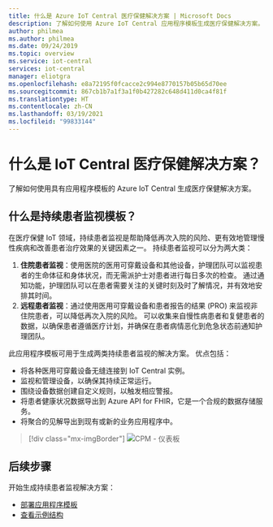 ```yaml
---
title: 什么是 Azure IoT Central 医疗保健解决方案 | Microsoft Docs
description: 了解如何使用 Azure IoT Central 应用程序模板生成医疗保健解决方案。
author: philmea
ms.author: philmea
ms.date: 09/24/2019
ms.topic: overview
ms.service: iot-central
services: iot-central
manager: eliotgra
ms.openlocfilehash: e8a72195f0fcacce2c994e8770157b05b65d70ee
ms.sourcegitcommit: 867cb1b7a1f3a1f0b427282c648d411d0ca4f81f
ms.translationtype: HT
ms.contentlocale: zh-CN
ms.lasthandoff: 03/19/2021
ms.locfileid: "99833144"
---
```

# <a name="what-are-the-iot-central-healthcare-solutions"></a>什么是 IoT Central 医疗保健解决方案？

了解如何使用具有应用程序模板的 Azure IoT Central 生成医疗保健解决方案。

## <a name="what-is-continuous-patient-monitoring-template"></a>什么是持续患者监视模板？

在医疗保健 IoT 领域，持续患者监视是帮助降低再次入院的风险、更有效地管理慢性疾病和改善患者治疗效果的关键因素之一。 持续患者监视可以分为两大类：

1. **住院患者监视**：使用医院的医用可穿戴设备和其他设备，护理团队可以监视患者的生命体征和身体状况，而无需派护士对患者进行每日多次的检查。 通过通知功能，护理团队可以在患者需要关注的关键时刻及时了解情况，并有效地安排其时间。
1. **远程患者监视**：通过使用医用可穿戴设备和患者报告的结果 (PRO) 来监视非住院患者，可以降低再次入院的风险。 可以收集来自慢性病患者和复健患者的数据，以确保患者遵循医疗计划，并确保在患者病情恶化到危急状态前通知护理团队。

此应用程序模板可用于生成两类持续患者监视的解决方案。 优点包括：

* 将各种医用可穿戴设备无缝连接到 IoT Central 实例。
* 监视和管理设备，以确保其持续正常运行。
* 围绕设备数据创建自定义规则，以触发相应警报。
* 将患者健康状况数据导出到 Azure API for FHIR，它是一个合规的数据存储服务。
* 将聚合的见解导出到现有或新的业务应用程序中。

>[!div class="mx-imgBorder"] 
>![CPM - 仪表板](media/in-patient-dashboard.png)

## <a name="next-steps"></a>后续步骤

开始生成持续患者监视解决方案：

* [部署应用程序模板](tutorial-continuous-patient-monitoring.md)
* [查看示例结构](concept-continuous-patient-monitoring-architecture.md)